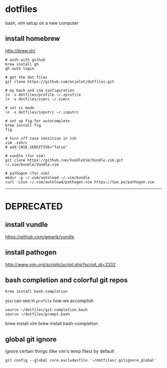 dotfiles
========

bash, vim setup on a new computer

## install homebrew
http://brew.sh/


```
# auth with github
brew install gh
gh auth login

# get the dot files
git clone https://github.com/enjalot/dotfiles.git

# my bash and vim configuration
ln -s dotfiles/profile ~/.zprofile
ln -s dotfiles/vimrc ~/.vimrc

# set vi mode
ln -s dotfiles/inputrc ~/.inputrc

# set up fig for autocomplete
brew install fig
fig

# turn off case sensitive in zsh
vim .zshrc
# add CASE_SENSITIVE="false"

# vundle (for vim)
git clone https://github.com/VundleVim/Vundle.vim.git ~/.vim/bundle/Vundle.vim

# pathogen (for vim)
mkdir -p ~/.vim/autoload ~/.vim/bundle
curl -LSso ~/.vim/autoload/pathogen.vim https://tpo.pe/pathogen.vim
```



---
# DEPRECATED

## install vundle
https://github.com/gmarik/vundle

## install pathogen
http://www.vim.org/scripts/script.php?script_id=2332


## bash completion and colorful git repos
`brew install bash-completion`

you can see in `profile` how we accomplish
```
source ~/dotfiles/git-completion.bash
source ~/dotfiles/prompt.bash
```

brew install vim
brew install bash-completion

## global git ignore
ignore certain things (like vim's temp files) by default
```
git config --global core.excludesfile '~/dotfiles/.gitignore_global'
```

